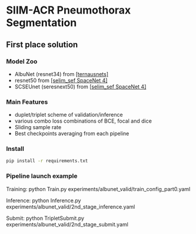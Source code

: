 # SIIM-ACR Pneumothorax Segmentation

## First place solution 

### Model Zoo
- AlbuNet (resnet34) from [\[ternausnets\]](https://github.com/ternaus/TernausNet)
- resnet50 from [\[selim_sef SpaceNet 4\]](https://github.com/SpaceNetChallenge/SpaceNet_Off_Nadir_Solutions/tree/master/selim_sef/zoo)
- SCSEUnet (seresnext50) from \[[selim_sef SpaceNet 4\]](https://github.com/SpaceNetChallenge/SpaceNet_Off_Nadir_Solutions/tree/master/selim_sef/zoo)

### Main Features
- duplet/triplet scheme of validation/inference
- various combo loss combinations of BCE, focal and dice
- Sliding sample rate
- Best checkpoints averaging from each pipeline

### Install
```bash
pip install -r requirements.txt
```

### Pipeline launch example
Training: python Train.py experiments/albunet_valid/train_config_part0.yaml

Inference: python Inference.py experiments/albunet_valid/2nd_stage_inference.yaml

Submit: python TripletSubmit.py experiments/albunet_valid/2nd_stage_submit.yaml
